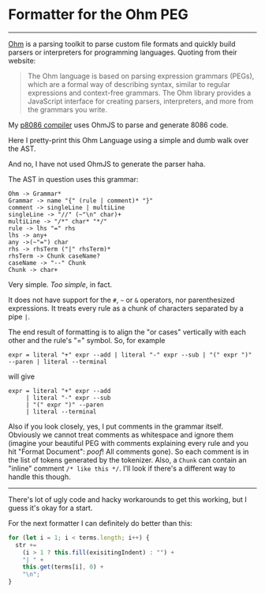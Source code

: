 # Formatter for the Ohm PEG

---

[Ohm](https://ohmjs.org) is a parsing toolkit to parse custom file formats and quickly build parsers or interpreters for programming languages. Quoting from their website:

> The Ohm language is based on parsing expression grammars (PEGs), which are a formal way of describing syntax, similar to regular expressions and context-free grammars. The Ohm library provides a JavaScript interface for creating parsers, interpreters, and more from the grammars you write.

My [p8086 compiler](https://github.com/Akshat-Oke/p8086/) uses OhmJS to parse and generate 8086 code.

Here I pretty-print this Ohm Language using a simple and dumb walk over the AST.

And no, I have not used OhmJS to generate the parser haha.

The AST in question uses this grammar:

```
Ohm -> Grammar*
Grammar -> name "{" (rule | comment)* "}"
comment -> singleLine | multiLine
singleLine -> "//" (~"\n" char)+
multiLine -> "/*" char* "*/"
rule -> lhs "=" rhs
lhs -> any+
any ->(~"=") char
rhs -> rhsTerm ("|" rhsTerm)*
rhsTerm -> Chunk caseName?
caseName -> "--" Chunk
Chunk -> char+
```

Very simple. _Too simple_, in fact.

It does not have support for the `#`, `~` or `&` operators, nor parenthesized expressions. It treats every rule as a chunk of characters separated by a pipe `|`.

The end result of formatting is to align the "or cases" vertically with each other and the rule's "=" symbol. So, for example

```
expr = literal "+" expr --add | literal "-" expr --sub | "(" expr ")" --paren | literal --terminal
```

will give

```
expr = literal "+" expr --add
     | literal "-" expr --sub
     | "(" expr ")" --paren
     | literal --terminal
```

Also if you look closely, yes, I put comments in the grammar itself. Obviously we cannot treat comments as whitespace and ignore them (imagine your beautiful PEG with comments explaining every rule and you hit "Format Document": _poof_! All comments gone). So each comment is in the list of tokens generated by the tokenizer. Also, a `Chunk` can contain an "inline" comment `/* like this */`. I'll look if there's a different way to handle this though.

---

There's lot of ugly code and hacky workarounds to get this working, but I guess it's okay for a start.

For the next formatter I can definitely do better than this:

```js
for (let i = 1; i < terms.length; i++) {
  str +=
    (i > 1 ? this.fill(exisitingIndent) : "") +
    "| " +
    this.get(terms[i], 0) +
    "\n";
}
```
